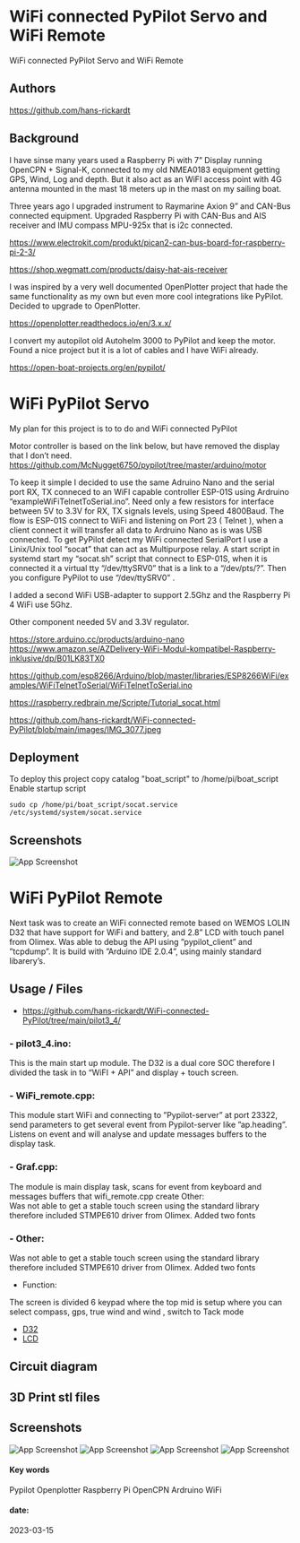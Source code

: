 
#  WiFi connected PyPilot Servo and WiFi Remote

WiFi connected PyPilot Servo and WiFi Remote


## Authors

https://github.com/hans-rickardt


## Background


 I have sinse many years used a Raspberry Pi with 7” Display running OpenCPN + Signal-K, connected to my old NMEA0183 equipment getting GPS, Wind, Log and depth. But it also act as an WiFI access point with 4G antenna mounted in the mast 18 meters up in the mast on my sailing boat.

Three years ago I upgraded instrument to Raymarine Axion 9” and CAN-Bus connected equipment. Upgraded Raspberry Pi with CAN-Bus and AIS receiver and IMU compass MPU-925x that is i2c connected.

https://www.electrokit.com/produkt/pican2-can-bus-board-for-raspberry-pi-2-3/

https://shop.wegmatt.com/products/daisy-hat-ais-receiver



I was inspired by a very well documented OpenPlotter project that hade the same functionality as my own but even more cool integrations like PyPilot. Decided to upgrade to OpenPlotter. 

https://openplotter.readthedocs.io/en/3.x.x/

I convert my autopilot old Autohelm 3000 to PyPilot and keep the motor.
Found a nice project but it is a lot of cables and I have WiFi already.   

https://open-boat-projects.org/en/pypilot/




# WiFi PyPilot Servo

My plan for this project is to to do and WiFi connected PyPilot 

Motor controller is based on the link below, but have removed the display that I don’t need.
https://github.com/McNugget6750/pypilot/tree/master/arduino/motor

To keep it simple I decided to use the same Adruino Nano and the serial port RX, TX conneced to an WiFI capable controller ESP-01S using Ardruino “exampleWiFiTelnetToSerial.ino”.
Need only a few resistors for interface between 5V to 3.3V for RX, TX signals levels, using Speed 4800Baud.
The flow is ESP-01S connect to WiFi and listening on Port 23 ( Telnet ), when a client connect it will transfer all data to Ardruino Nano as is was USB connected.
 To get PyPilot detect my WiFi connected SerialPort I use a Linix/Unix tool “socat” that can act as Multipurpose relay. 
A start script in systemd start my “socat.sh” script that connect to ESP-01S, when it is connected it a virtual tty “/dev/ttySRV0” that is a link to a “/dev/pts/?”.
Then you configure PyPilot to use “/dev/ttySRV0” .

I added a second WiFi USB-adapter to support 2.5Ghz and the Raspberry Pi 4 WiFi use 5Ghz.


Other component needed 5V and 3.3V regulator.


https://store.arduino.cc/products/arduino-nano
https://www.amazon.se/AZDelivery-WiFi-Modul-kompatibel-Raspberry-inklusive/dp/B01LK83TX0

https://github.com/esp8266/Arduino/blob/master/libraries/ESP8266WiFi/examples/WiFiTelnetToSerial/WiFiTelnetToSerial.ino

https://raspberry.redbrain.me/Scripte/Tutorial_socat.html

https://github.com/hans-rickardt/WiFi-connected-PyPilot/blob/main/images/IMG_3077.jpeg

## Deployment

To deploy this project copy catalog  "boat_script" to /home/pi/boat_script
Enable startup script 
```
sudo cp /home/pi/boat_script/socat.service /etc/systemd/system/socat.service
```

## Screenshots

![App Screenshot](https://github.com/hans-rickardt/WiFi-connected-PyPilot/blob/main/images/servo.jpg)







# WiFi PyPilot Remote

Next task was to create an WiFi connected remote based on WEMOS LOLIN D32 that have support for WiFi and battery, and 2.8” LCD with touch panel from Olimex.
Was able to debug the API using ”pypilot_client” and ”tcpdump”. 
It is build with ”Arduino IDE 2.0.4”, using mainly standard libarery’s. 

## Usage / Files
 - https://github.com/hans-rickardt/WiFi-connected-PyPilot/tree/main/pilot3_4/


### - pilot3_4.ino:

This is the main start up module.
The D32 is a dual core SOC therefore I divided the task in to “WiFI + API” and display + touch screen.  


### - WiFi_remote.cpp:

This module start WiFi and connecting to ”Pypilot-server” at port 23322, send parameters to get several event from Pypilot-server like ”ap.heading”. Listens on event and will analyse and update messages buffers to the display task.


### - Graf.cpp:

The module is main display task, scans for event from keyboard and messages buffers that wifi_remote.cpp create
Other:   
Was not able to get a stable touch screen using the standard library therefore included STMPE610 driver from Olimex. Added two fonts

### - Other:   
Was not able to get a stable touch screen using the standard library therefore included STMPE610 driver from Olimex. Added two fonts

- Function:

The screen is divided 6 keypad where the top mid is setup where you can select compass, gps, true wind and wind , switch to Tack mode


 - [D32](https://www.wemos.cc/en/latest/d32/d32.html)
 - [LCD](https://www.olimex.com/Products/Modules/LCD/MOD-LCD2-8RTP/open-source-hardware)




## Circuit diagram




## 3D Print stl files



## Screenshots

![App Screenshot](https://github.com/hans-rickardt/WiFi-connected-PyPilot/blob/main/images/IMG_3077.jpeg)
![App Screenshot](https://github.com/hans-rickardt/WiFi-connected-PyPilot/blob/main/images/box1.jpg)
![App Screenshot](https://github.com/hans-rickardt/WiFi-connected-PyPilot/blob/main/images/box2.png)
![App Screenshot](https://github.com/hans-rickardt/WiFi-connected-PyPilot/blob/main/images/box3.png)

#### Key words


Pypilot Openplotter Raspberry Pi OpenCPN Ardruino WiFi 
#### date:
2023-03-15
